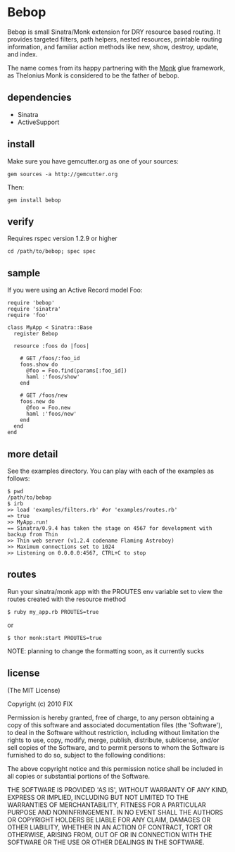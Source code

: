Bebop
=====

Bebop is small Sinatra/Monk extension for DRY resource based routing. It provides targeted filters, path helpers, nested resources, printable routing information, and familiar action methods like new, show, destroy, update, and index.

The name comes from its happy partnering with the [Monk](http://monkrb.com) glue framework, as Thelonius Monk is considered to be the father of bebop.


dependencies
------------

* Sinatra
* ActiveSupport

install
-------

Make sure you have gemcutter.org as one of your sources:
     
    gem sources -a http://gemcutter.org

Then:

	gem install bebop

verify
------
	
Requires rspec version 1.2.9 or higher

	cd /path/to/bebop; spec spec

sample
------

If you were using an Active Record model Foo:

	require 'bebop'
	require 'sinatra'
	require 'foo'

	class MyApp < Sinatra::Base
	  register Bebop	
	  
	  resource :foos do |foos|
	    
	    # GET /foos/:foo_id
	    foos.show do
	      @foo = Foo.find(params[:foo_id])
	      haml :'foos/show'
	    end

	    # GET /foos/new
	    foos.new do
	      @foo = Foo.new
	      haml :'foos/new'
	    end
	  end
	end

more detail
-----------

See the examples directory. You can play with each of the examples as follows:

    $ pwd
	/path/to/bebop
	$ irb
	>> load 'examples/filters.rb' #or 'examples/routes.rb'
	=> true
	>> MyApp.run!
	== Sinatra/0.9.4 has taken the stage on 4567 for development with backup from Thin
	>> Thin web server (v1.2.4 codename Flaming Astroboy)
	>> Maximum connections set to 1024
	>> Listening on 0.0.0.0:4567, CTRL+C to stop

routes
------

Run your sinatra/monk app with the PROUTES env variable set to view the routes created with the resource method

	$ ruby my_app.rb PROUTES=true
	
or 

	$ thor monk:start PROUTES=true

NOTE: planning to change the formatting soon, as it currently sucks
	
license
-------

(The MIT License)

Copyright (c) 2010 FIX

Permission is hereby granted, free of charge, to any person obtaining
a copy of this software and associated documentation files (the
'Software'), to deal in the Software without restriction, including
without limitation the rights to use, copy, modify, merge, publish,
distribute, sublicense, and/or sell copies of the Software, and to
permit persons to whom the Software is furnished to do so, subject to
the following conditions:

The above copyright notice and this permission notice shall be
included in all copies or substantial portions of the Software.

THE SOFTWARE IS PROVIDED 'AS IS', WITHOUT WARRANTY OF ANY KIND,
EXPRESS OR IMPLIED, INCLUDING BUT NOT LIMITED TO THE WARRANTIES OF
MERCHANTABILITY, FITNESS FOR A PARTICULAR PURPOSE AND NONINFRINGEMENT.
IN NO EVENT SHALL THE AUTHORS OR COPYRIGHT HOLDERS BE LIABLE FOR ANY
CLAIM, DAMAGES OR OTHER LIABILITY, WHETHER IN AN ACTION OF CONTRACT,
TORT OR OTHERWISE, ARISING FROM, OUT OF OR IN CONNECTION WITH THE
SOFTWARE OR THE USE OR OTHER DEALINGS IN THE SOFTWARE.
